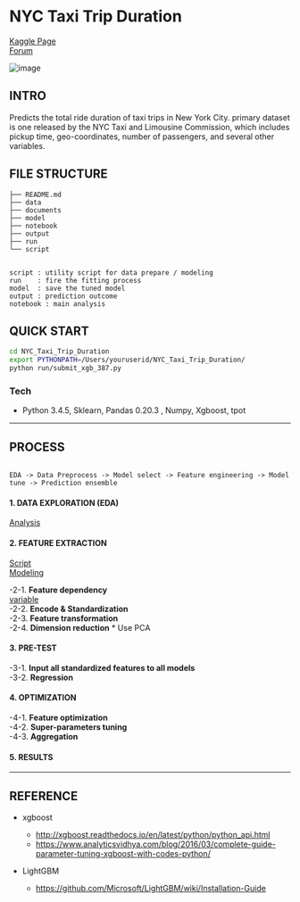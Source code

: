 # NYC Taxi Trip Duration

[Kaggle Page](https://www.kaggle.com/c/nyc-taxi-trip-duration)<br>
[Forum](https://hackmd.io/s/BkScUQ4IW)



![image](https://github.com/yennanliu/NYC_Taxi_Trip_Duration/blob/master/data/nyc_taxi.jpg)


## INTRO

Predicts the total ride duration of taxi trips in New York City. primary dataset is one released by the NYC Taxi and Limousine Commission, which includes pickup time, geo-coordinates, number of passengers, and several other variables.

## FILE STRUCTURE

```
├── README.md
├── data  
├── documents
├── model   
├── notebook
├── output
├── run
└── script


script : utility script for data prepare / modeling 
run    : fire the fitting process 
model  : save the tuned model
output : prediction outcome
notebook : main analysis

```


## QUICK START



```Bash
cd NYC_Taxi_Trip_Duration
export PYTHONPATH=/Users/youruserid/NYC_Taxi_Trip_Duration/
python run/submit_xgb_387.py

```

### Tech
- Python 3.4.5, Sklearn, Pandas 0.20.3 , Numpy, Xgboost, tpot


---
## PROCESS

```

EDA -> Data Preprocess -> Model select -> Feature engineering -> Model tune -> Prediction ensemble

```


#### 1. DATA EXPLORATION (EDA)

[Analysis](/notebook)

#### 2. FEATURE EXTRACTION 

[Script](/script)<br>
[Modeling](/run)

-2-1. **Feature dependency**<br>
	[variable](/variable.md) <br>
-2-2. **Encode & Standardization** <br>
-2-3. **Feature transformation** <br>
-2-4. **Dimension reduction**
		* Use PCA

#### 3. PRE-TEST
-3-1. **Input all standardized features to all models** <br>
-3-2. **Regression**

#### 4. OPTIMIZATION
-4-1. **Feature optimization**<br>
-4-2. **Super-parameters tuning** <br>
-4-3. **Aggregation**<br>

#### 5. RESULTS  

---
## REFERENCE

- xgboost
  - http://xgboost.readthedocs.io/en/latest/python/python_api.html 
  - https://www.analyticsvidhya.com/blog/2016/03/complete-guide-parameter-tuning-xgboost-with-codes-python/

- LightGBM
  - https://github.com/Microsoft/LightGBM/wiki/Installation-Guide



